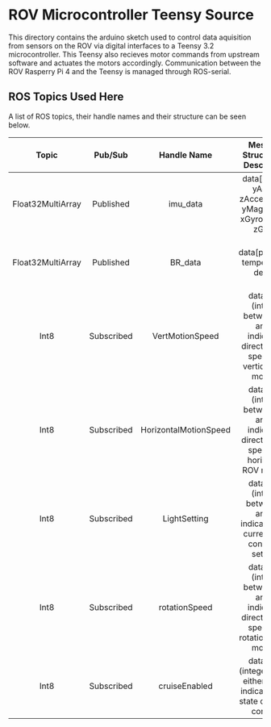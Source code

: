 # ROV Microcontroller Teensy Source
This directory contains the arduino sketch used to control data aquisition from sensors on the ROV via digital interfaces to a Teensy 3.2 microcontroller. This Teensy also recieves motor commands from upstream software and actuates the motors accordingly. Communication between the ROV Rasperry Pi 4 and the Teensy is managed through ROS-serial. 

## ROS Topics Used Here
A list of ROS topics, their handle names and their structure can be seen below.

| Topic               | Pub/Sub    | Handle Name           | Message Structure or Description                                                               | Units of Data (If Applicable)                                     |
| :-----------------: | :--------: | :-------------------: | :--------------------------------------------------------------------------------------------: | :---------------------------------------------------------------: |
| Float32MultiArray   | Published  | imu\_data             | data[xAccel, yAccel, zAccel, xMag, yMag, zMag, xGyro, yGyro, zGyro]                            | accelerations: m/(s^2), magnetic field: Gauss, gryo data: deg/sec |
| Float32MultiArray   | Published  | BR\_data              | data[pressure, temperature, depth]                                                             | pressure: mBar, temperature: degrees C, depth: meters             |
| Int8                | Subscribed | VertMotionSpeed       | data: Int8 (integer between -2 and 2 indicating direction and speed for vertical ROV motion)   | N.A                                                               |
| Int8                | Subscribed | HorizontalMotionSpeed | data: Int8 (integer between -2 and 2 indicating direction and speed for horizontal ROV motion) | N.A                                                               |
| Int8                | Subscribed | LightSetting          | data: Int8 (integer between 0 and 3 indication the current light controller setting)           | N.A                                                               |
| Int8                | Subscribed | rotationSpeed         | data: Int8 (integer between -2 and 2 indicating direction and speed for rotational ROV motion) | N.A                                                               |
| Int8                | Subscribed | cruiseEnabled         | data: Int8 (integer set as either 0 or 1 indicating the state of cruise control)               | N.A                                                               |

